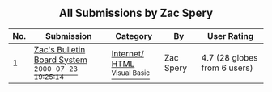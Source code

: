 ﻿<div align="center">

## All Submissions by Zac Spery

</div>

No.  | Submission | Category | By   | User Rating
---- | ---------- | -------- | ---- | -----------
1 | [Zac's Bulletin Board System<br /><sup>2000-07-23 19:25:14</sup>](https://github.com/Planet-Source-Code/zac-spery-zac-s-bulletin-board-system__1-9991) | [Internet/ HTML<br /><sup>Visual Basic</sup>](../ByCategory/internet-html__1-34.md) | Zac Spery | 4.7 (28 globes from 6 users)
